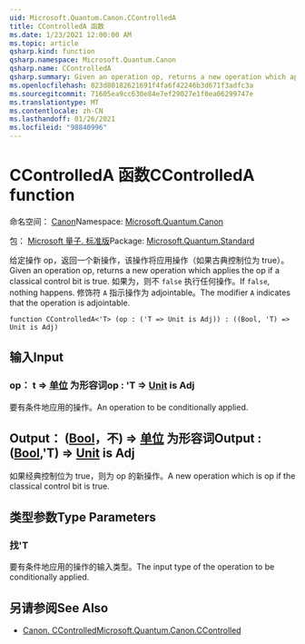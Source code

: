 ```yaml
---
uid: Microsoft.Quantum.Canon.CControlledA
title: CControlledA 函数
ms.date: 1/23/2021 12:00:00 AM
ms.topic: article
qsharp.kind: function
qsharp.namespace: Microsoft.Quantum.Canon
qsharp.name: CControlledA
qsharp.summary: Given an operation op, returns a new operation which applies the op if a classical control bit is true. If `false`, nothing happens. The modifier `A` indicates that the operation is adjointable.
ms.openlocfilehash: 823d80182621691f4fa6f42246b3d671f3adfc3a
ms.sourcegitcommit: 71605ea9cc630e84e7ef29027e1f0ea06299747e
ms.translationtype: MT
ms.contentlocale: zh-CN
ms.lasthandoff: 01/26/2021
ms.locfileid: "98840996"
---
```

# <a name="ccontrolleda-function"></a><span data-ttu-id="cf54c-102">CControlledA 函数</span><span class="sxs-lookup"><span data-stu-id="cf54c-102">CControlledA function</span></span>

<span data-ttu-id="cf54c-103">命名空间： [Canon](xref:Microsoft.Quantum.Canon)</span><span class="sxs-lookup"><span data-stu-id="cf54c-103">Namespace: [Microsoft.Quantum.Canon](xref:Microsoft.Quantum.Canon)</span></span>

<span data-ttu-id="cf54c-104">包： [Microsoft 量子. 标准版](https://nuget.org/packages/Microsoft.Quantum.Standard)</span><span class="sxs-lookup"><span data-stu-id="cf54c-104">Package: [Microsoft.Quantum.Standard](https://nuget.org/packages/Microsoft.Quantum.Standard)</span></span>


<span data-ttu-id="cf54c-105">给定操作 op，返回一个新操作，该操作将应用操作（如果古典控制位为 true）。</span><span class="sxs-lookup"><span data-stu-id="cf54c-105">Given an operation op, returns a new operation which applies the op if a classical control bit is true.</span></span> <span data-ttu-id="cf54c-106">如果为，则不 `false` 执行任何操作。</span><span class="sxs-lookup"><span data-stu-id="cf54c-106">If `false`, nothing happens.</span></span>
<span data-ttu-id="cf54c-107">修饰符 `A` 指示操作为 adjointable。</span><span class="sxs-lookup"><span data-stu-id="cf54c-107">The modifier `A` indicates that the operation is adjointable.</span></span>

```qsharp
function CControlledA<'T> (op : ('T => Unit is Adj)) : ((Bool, 'T) => Unit is Adj)
```


## <a name="input"></a><span data-ttu-id="cf54c-108">输入</span><span class="sxs-lookup"><span data-stu-id="cf54c-108">Input</span></span>

### <a name="op--t--unit--is-adj"></a><span data-ttu-id="cf54c-109">op： t => [单位](xref:microsoft.quantum.lang-ref.unit)  为形容词</span><span class="sxs-lookup"><span data-stu-id="cf54c-109">op : 'T => [Unit](xref:microsoft.quantum.lang-ref.unit)  is Adj</span></span>

<span data-ttu-id="cf54c-110">要有条件地应用的操作。</span><span class="sxs-lookup"><span data-stu-id="cf54c-110">An operation to be conditionally applied.</span></span>



## <a name="output--boolt--unit--is-adj"></a><span data-ttu-id="cf54c-111">Output： ([Bool](xref:microsoft.quantum.lang-ref.bool)，不) => [单位](xref:microsoft.quantum.lang-ref.unit)  为形容词</span><span class="sxs-lookup"><span data-stu-id="cf54c-111">Output : ([Bool](xref:microsoft.quantum.lang-ref.bool),'T) => [Unit](xref:microsoft.quantum.lang-ref.unit)  is Adj</span></span>

<span data-ttu-id="cf54c-112">如果经典控制位为 true，则为 op 的新操作。</span><span class="sxs-lookup"><span data-stu-id="cf54c-112">A new operation which is op if the classical control bit is true.</span></span>

## <a name="type-parameters"></a><span data-ttu-id="cf54c-113">类型参数</span><span class="sxs-lookup"><span data-stu-id="cf54c-113">Type Parameters</span></span>

### <a name="t"></a><span data-ttu-id="cf54c-114">找</span><span class="sxs-lookup"><span data-stu-id="cf54c-114">'T</span></span>

<span data-ttu-id="cf54c-115">要有条件地应用的操作的输入类型。</span><span class="sxs-lookup"><span data-stu-id="cf54c-115">The input type of the operation to be conditionally applied.</span></span>

## <a name="see-also"></a><span data-ttu-id="cf54c-116">另请参阅</span><span class="sxs-lookup"><span data-stu-id="cf54c-116">See Also</span></span>

- [<span data-ttu-id="cf54c-117">Canon. CControlled</span><span class="sxs-lookup"><span data-stu-id="cf54c-117">Microsoft.Quantum.Canon.CControlled</span></span>](xref:Microsoft.Quantum.Canon.CControlled)